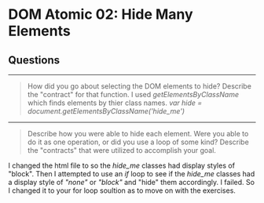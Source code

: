 # DOM Atomic 02: Hide Many Elements

## Questions

---

> How did you go about selecting the DOM elements to hide? Describe the "contract" for that function.
I used _getElementsByClassName_ which finds elements by thier class names.
_var hide = document.getElementsByClassName('hide_me')_

---

> Describe how you were able to hide each element. Were you able to do it as one operation, or did you use a loop of some kind? Describe the "contracts" that were utilized to accomplish your goal.

I changed the html file to so the _hide_me_ classes had display styles of "block". Then I attempted to use an _if_ loop to see if the _hide_me_ classes had a display style of _"none"_ or _"block"_ and "hide" them accordingly. I failed. So I changed it to your for loop soultion as to move on with the exercises.


